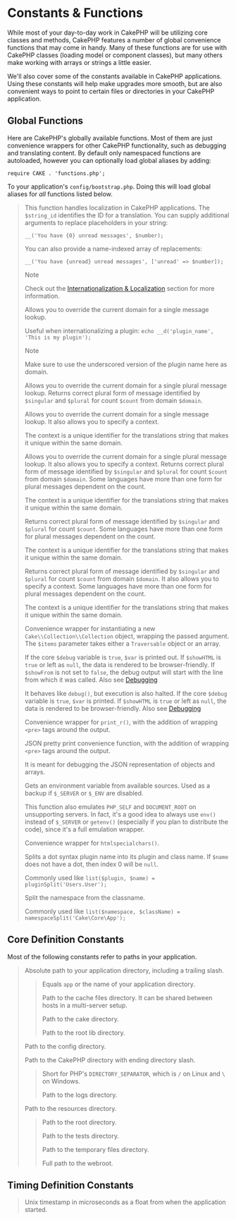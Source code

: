 # Constants & Functions

While most of your day-to-day work in CakePHP will be utilizing core classes and
methods, CakePHP features a number of global convenience functions that may come
in handy. Many of these functions are for use with CakePHP classes (loading
model or component classes), but many others make working with arrays or
strings a little easier.

We'll also cover some of the constants available in CakePHP applications. Using
these constants will help make upgrades more smooth, but are also convenient
ways to point to certain files or directories in your CakePHP application.

## Global Functions

Here are CakePHP's globally available functions. Most of them are just
convenience wrappers for other CakePHP functionality, such as debugging and
translating content. By default only namespaced functions are autoloaded,
however you can optionally load global aliases by adding:

    require CAKE . 'functions.php';

To your application's `config/bootstrap.php`. Doing this will load global
aliases for *all* functions listed below.

> This function handles localization in CakePHP applications. The
> `$string_id` identifies the ID for a translation. You can supply
> additional arguments to replace placeholders in your string:
>
>     __('You have {0} unread messages', $number);
>
> You can also provide a name-indexed array of replacements:
>
>     __('You have {unread} unread messages', ['unread' => $number]);
>
> > [!NOTE]
> > Check out the
> > [Internationalization & Localization](../core-libraries/internationalization-and-localization) section for
> > more information.
>
> Allows you to override the current domain for a single message lookup.
>
> Useful when internationalizing a plugin:
> `echo __d('plugin_name', 'This is my plugin');`
>
> > [!NOTE]
> > Make sure to use the underscored version of the plugin name here as domain.
>
> Allows you to override the current domain for a single plural message
> lookup. Returns correct plural form of message identified by `$singular`
> and `$plural` for count `$count` from domain `$domain`.
>
> Allows you to override the current domain for a single message lookup. It
> also allows you to specify a context.
>
> The context is a unique identifier for the translations string that makes it
> unique within the same domain.
>
> Allows you to override the current domain for a single plural message
> lookup. It also allows you to specify a context. Returns correct plural
> form of message identified by `$singular` and `$plural` for count
> `$count` from domain `$domain`. Some languages have more than one form
> for plural messages dependent on the count.
>
> The context is a unique identifier for the translations string that makes it
> unique within the same domain.
>
> Returns correct plural form of message identified by `$singular` and
> `$plural` for count `$count`. Some languages have more than one form for
> plural messages dependent on the count.
>
> The context is a unique identifier for the translations string that makes it
> unique within the same domain.
>
> Returns correct plural form of message identified by `$singular` and
> `$plural` for count `$count` from domain `$domain`. It also allows you
> to specify a context. Some languages have more than one form for plural
> messages dependent on the count.
>
> The context is a unique identifier for the translations string that makes it
> unique within the same domain.
>
> Convenience wrapper for instantiating a new `Cake\\Collection\\Collection`
> object, wrapping the passed argument. The `$items` parameter takes either
> a `Traversable` object or an array.
>
> If the core `$debug` variable is `true`, `$var` is printed out.
> If `$showHTML` is `true` or left as `null`, the data is rendered to be
> browser-friendly. If `$showFrom` is not set to `false`, the debug output
> will start with the line from which it was called. Also see
> [Debugging](../development/debugging)
>
> It behaves like `debug()`, but execution is also halted.
> If the core `$debug` variable is `true`, `$var` is printed.
> If `$showHTML` is `true` or left as `null`, the data is rendered to be
> browser-friendly. Also see [Debugging](../development/debugging)
>
> Convenience wrapper for `print_r()`, with the addition of
> wrapping `<pre>` tags around the output.
>
> JSON pretty print convenience function, with the addition of
> wrapping `<pre>` tags around the output.
>
> It is meant for debugging the JSON representation of objects and arrays.
>
> Gets an environment variable from available sources. Used as a backup if
> `$_SERVER` or `$_ENV` are disabled.
>
> This function also emulates `PHP_SELF` and `DOCUMENT_ROOT` on
> unsupporting servers. In fact, it's a good idea to always use `env()`
> instead of `$_SERVER` or `getenv()` (especially if you plan to
> distribute the code), since it's a full emulation wrapper.
>
> Convenience wrapper for `htmlspecialchars()`.
>
> Splits a dot syntax plugin name into its plugin and class name. If `$name`
> does not have a dot, then index 0 will be `null`.
>
> Commonly used like `list($plugin, $name) = pluginSplit('Users.User');`
>
> Split the namespace from the classname.
>
> Commonly used like `list($namespace, $className) = namespaceSplit('Cake\Core\App');`

## Core Definition Constants

Most of the following constants refer to paths in your application.

> Absolute path to your application directory, including a trailing slash.
>
> > Equals `app` or the name of your application directory.
> >
> > Path to the cache files directory. It can be shared between hosts in a
> > multi-server setup.
> >
> > Path to the cake directory.
> >
> > Path to the root lib directory.
>
> Path to the config directory.
>
> Path to the CakePHP directory with ending directory slash.
>
> > Short for PHP's `DIRECTORY_SEPARATOR`, which is `/` on Linux and `\`
> > on Windows.
> >
> > Path to the logs directory.
>
> Path to the resources directory.
>
> > Path to the root directory.
> >
> > Path to the tests directory.
> >
> > Path to the temporary files directory.
> >
> > Full path to the webroot.

## Timing Definition Constants

> Unix timestamp in microseconds as a float from when the application started.
